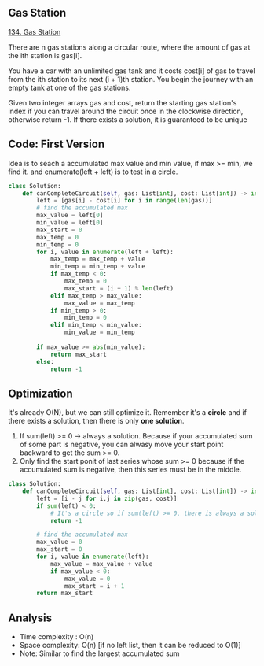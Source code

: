 ## Gas Station
[134. Gas Station](https://leetcode.com/problems/gas-station/description/)

There are n gas stations along a circular route, where the amount of gas at the ith station is gas[i].

You have a car with an unlimited gas tank and it costs cost[i] of gas to travel from the ith station to its next (i + 1)th station. You begin the journey with an empty tank at one of the gas stations.

Given two integer arrays gas and cost, return the starting gas station's index if you can travel around the circuit once in the clockwise direction, otherwise return -1. If there exists a solution, it is guaranteed to be unique


## Code: First Version
Idea is to seach a accumulated max value and min value, if max >= min, we find it. and enumerate(left + left) is to test in a circle.

```python
class Solution:
    def canCompleteCircuit(self, gas: List[int], cost: List[int]) -> int:
        left = [gas[i] - cost[i] for i in range(len(gas))]
        # find the accumulated max
        max_value = left[0]
        min_value = left[0]
        max_start = 0
        max_temp = 0
        min_temp = 0
        for i, value in enumerate(left + left):
            max_temp = max_temp + value
            min_temp = min_temp + value
            if max_temp < 0:
                max_temp = 0
                max_start = (i + 1) % len(left)
            elif max_temp > max_value:
                max_value = max_temp
            if min_temp > 0:
                min_temp = 0
            elif min_temp < min_value:
                min_value = min_temp
        
        if max_value >= abs(min_value):
            return max_start
        else:
            return -1
```

## Optimization
It's already O(N), but we can still optimize it.
Remember it's a **circle** and if there exists a solution, then there is only **one solution**.
1. If sum(left) >= 0 -> always a solution. Because if your accumulated sum of some part is negative, you can alwasy move your start point backward to get the sum >= 0. 
2. Only find the start ponit of last series whose sum >= 0 because if the accumulated sum is negative, then this series must be in the middle.

```python
class Solution:
    def canCompleteCircuit(self, gas: List[int], cost: List[int]) -> int:
        left = [i - j for i,j in zip(gas, cost)]
        if sum(left) < 0:
            # It's a circle so if sum(left) >= 0, there is always a solution
            return -1

        # find the accumulated max
        max_value = 0
        max_start = 0
        for i, value in enumerate(left):
            max_value = max_value + value
            if max_value < 0:
                max_value = 0
                max_start = i + 1
        return max_start
```

## Analysis
- Time complexity : O(n)
- Space complexity: O(n) [if no left list, then it can be reduced to O(1)]
- Note: Similar to find the largest accumulated sum

